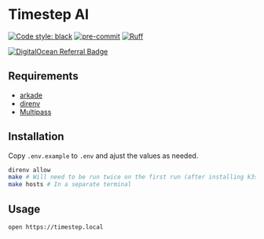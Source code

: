 # Timestep AI

<!-- [![Agent protocol](https://github.com/mjschock/timestep/actions/workflows/main.yml/badge.svg)](https://agentprotocol.ai/compliance) -->

[![Code style: black](https://img.shields.io/badge/code%20style-black-000000.svg)](https://github.com/psf/black)
[![pre-commit](https://img.shields.io/badge/pre--commit-enabled-brightgreen?logo=pre-commit)](https://github.com/pre-commit/pre-commit)
[![Ruff](https://img.shields.io/endpoint?url=https://raw.githubusercontent.com/charliermarsh/ruff/main/assets/badge/v2.json)](https://github.com/astral-sh/ruff)

[![DigitalOcean Referral Badge](https://web-platforms.sfo2.cdn.digitaloceanspaces.com/WWW/Badge%201.svg)](https://www.digitalocean.com/?refcode=2184d1107783&utm_campaign=Referral_Invite&utm_medium=Referral_Program&utm_source=badge)

<!-- ```mermaid
classDiagram
    class Agent {
        + models: List[str]
        + model_iter(): Iterator[str]
    }

    class Environment {
        + agents: List[str]
        + agent_iter(): Iterator[str]
        + step()
    }

    Agent --|> Environment
```

<img src="src/timestep/services/web/src/web/flows/IntelligentAgent-Learning.png" />

## TODO:

from shimmy import GymnasiumMultiAgentCompatibilityV0 -->

## Requirements

- [arkade](https://github.com/alexellis/arkade#getting-arkade)
- [direnv](https://direnv.net/)
- [Multipass](https://multipass.run/install)

## Installation

Copy `.env.example` to `.env` and ajust the values as needed.

```bash
direnv allow
make # Will need to be run twice on the first run (after installing k3s inside the multipass VM)
make hosts # In a separate terminal
```

## Usage

```bash
open https://timestep.local
```
